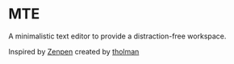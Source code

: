 # MTE

A minimalistic text editor to provide a distraction-free workspace.

Inspired by [Zenpen](http://zenpen.io) created by [tholman](https://github.com/tholman)
